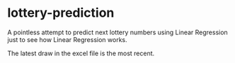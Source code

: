 # lottery-prediction
A pointless attempt to predict next lottery numbers using Linear Regression just to see how Linear Regression works.

The latest draw in the excel file is the most recent.
